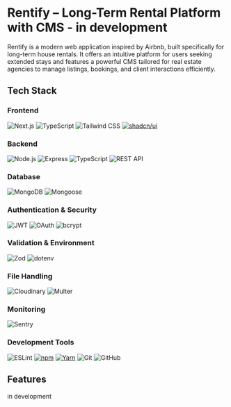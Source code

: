 # Rentify – Long-Term Rental Platform with CMS - in development
Rentify is a modern web application inspired by Airbnb, built specifically for long-term house rentals. It offers an intuitive platform for users seeking extended stays and features a powerful CMS tailored for real estate agencies to manage listings, bookings, and client interactions efficiently.

## Tech Stack
### Frontend
![Next.js](https://img.shields.io/badge/Next.js-000000?style=for-the-badge&logo=nextdotjs&logoColor=white)
![TypeScript](https://img.shields.io/badge/TypeScript-3178C6?style=for-the-badge&logo=typescript&logoColor=white)
![Tailwind CSS](https://img.shields.io/badge/Tailwind_CSS-06B6D4?style=for-the-badge&logo=tailwind-css&logoColor=white)
[![shadcn/ui](https://img.shields.io/badge/shadcn%2Fui-000?style=for-the-badge&logo=shadcnui&logoColor=fff)](#)

### Backend
![Node.js](https://img.shields.io/badge/Node.js-339933?style=for-the-badge&logo=nodedotjs&logoColor=white)
![Express](https://img.shields.io/badge/Express-000000?style=for-the-badge&logo=express&logoColor=white)
![TypeScript](https://img.shields.io/badge/TypeScript-3178C6?style=for-the-badge&logo=typescript&logoColor=white)
![REST API](https://img.shields.io/badge/REST_API-FF6C37?style=for-the-badge&logo=postman&logoColor=white)

### Database
![MongoDB](https://img.shields.io/badge/MongoDB-47A248?style=for-the-badge&logo=mongodb&logoColor=white)
![Mongoose](https://img.shields.io/badge/Mongoose-880000?style=for-the-badge&logo=mongoose&logoColor=white)

### Authentication & Security
![JWT](https://img.shields.io/badge/JWT-000000?style=for-the-badge&logo=jsonwebtokens&logoColor=white)
![OAuth](https://img.shields.io/badge/OAuth-EB5424?style=for-the-badge&logo=auth0&logoColor=white)
![bcrypt](https://img.shields.io/badge/bcrypt-000000?style=for-the-badge&logo=bcrypt&logoColor=white)

### Validation & Environment
![Zod](https://img.shields.io/badge/Zod-1E1E1E?style=for-the-badge&logo=zod&logoColor=white)
![dotenv](https://img.shields.io/badge/dotenv-ECD53F?style=for-the-badge&logo=dotenv&logoColor=black)

### File Handling
![Cloudinary](https://img.shields.io/badge/Cloudinary-3448C5?style=for-the-badge&logo=cloudinary&logoColor=white)
![Multer](https://img.shields.io/badge/Multer-000000?style=for-the-badge&logo=multer&logoColor=white)

### Monitoring
![Sentry](https://img.shields.io/badge/Sentry-362D59?style=for-the-badge&logo=sentry&logoColor=white)

### Development Tools
![ESLint](https://img.shields.io/badge/ESLint-4B32C3?style=for-the-badge&logo=eslint&logoColor=white)
[![npm](https://img.shields.io/badge/npm-CB3837?style=for-the-badge&logo=npm&logoColor=fff)](#)
[![Yarn](https://img.shields.io/badge/Yarn-2C8EBB?style=for-the-badge&logo=yarn&logoColor=fff)](#)
![Git](https://img.shields.io/badge/Git-F05032?style=for-the-badge&logo=git&logoColor=white)
![GitHub](https://img.shields.io/badge/GitHub-181717?style=for-the-badge&logo=github&logoColor=white)

## Features

in development
